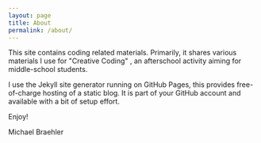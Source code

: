 ```yaml
---
layout: page
title: About
permalink: /about/
---
```


This site contains coding related materials. Primarily, it shares various materials I use for "Creative Coding" , an afterschool activity aiming for middle-school students.

I use the Jekyll site generator running on GitHub Pages, this provides free-of-charge hosting of a static blog. It is part of your GitHub account and available with a bit of setup effort.

Enjoy!

Michael Braehler
